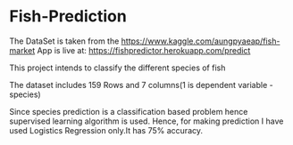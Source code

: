 # Fish-Prediction

The DataSet is taken from the  https://www.kaggle.com/aungpyaeap/fish-market
App is live at:    https://fishpredictor.herokuapp.com/predict

This project intends to classify the different species of fish

The dataset includes 159 Rows and 7 columns(1 is dependent variable - species)

Since species prediction is a classification based problem hence supervised learning algorithm is used. Hence, for making prediction I have used Logistics Regression only.It has 75% accuracy.
